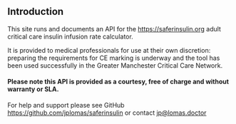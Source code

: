 ## Introduction

This site runs and documents an API for the <https://saferinsulin.org> adult critical care insulin infusion rate calculator.

It is provided to medical professionals for use at their own discretion: preparing the requirements for CE marking is underway and the tool has been used successfully in the Greater Manchester Critical Care Network.

#### Please note this API is provided as a courtesy, free of charge and without warranty or SLA.

For help and support please see GitHub <https://github.com/jplomas/saferinsulin>
 or contact <jp@lomas.doctor>
